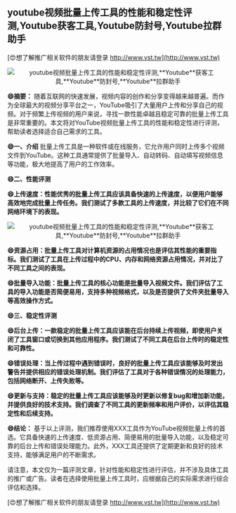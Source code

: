 ## **youtube视频批量上传工具的性能和稳定性评测,**Youtube**获客工具,**Youtube**防封号,**Youtube**拉群助手**

[😍想了解推广相关软件的朋友请登录 http://www.vst.tw](http://www.vst.tw)

 <center><img src="https://vst.tw/MP4/tuiguang/png/6.png" alt="youtube视频批量上传工具的性能和稳定性评测,**Youtube**获客工具,**Youtube**防封号,**Youtube**拉群助手"></center>

**😄摘要：**
随着互联网的快速发展，视频内容的创作和分享变得越来越普遍。而作为全球最大的视频分享平台之一，YouTube吸引了大量用户上传和分享自己的视频。对于频繁上传视频的用户来说，寻找一款性能卓越且稳定可靠的批量上传工具是非常重要的。本文将对YouTube视频批量上传工具的性能和稳定性进行评测，帮助读者选择适合自己需求的工具。

**😄一、介绍**
批量上传工具是一种软件或在线服务，它允许用户同时上传多个视频文件到YouTube。这种工具通常提供了批量导入、自动转码、自动填写视频信息等功能，极大地提高了用户的工作效率。

**😄二、性能评测**

**😄上传速度：性能优秀的批量上传工具应该具备快速的上传速度，以便用户能够高效地完成批量上传任务。我们测试了多款工具的上传速度，并比较了它们在不同网络环境下的表现。**

 <center><img src="https://vst.tw/MP4/tuiguang/png/1.png" alt="youtube视频批量上传工具的性能和稳定性评测,**Youtube**获客工具,**Youtube**防封号,**Youtube**拉群助手"></center>

**😄资源占用：批量上传工具对计算机资源的占用情况也是评估其性能的重要指标。我们测试了工具在上传过程中的CPU、内存和网络资源占用情况，并对比了不同工具之间的表现。**

**😄批量导入功能：批量上传工具的核心功能是批量导入视频文件。我们评估了工具的导入功能是否简便易用，支持多种视频格式，以及是否提供了文件夹批量导入等高效操作方式。**

**😄三、稳定性评测**

**😄后台上传：一款稳定的批量上传工具应该能在后台持续上传视频，即使用户关闭了工具窗口或切换到其他应用程序。我们测试了不同工具在后台上传时的稳定性和可靠性。**

**😄错误处理：当上传过程中遇到错误时，良好的批量上传工具应该能够及时发出警告并提供相应的错误处理机制。我们评估了工具对于各种错误情况的处理能力，包括网络断开、上传失败等。**

**😄更新与支持：稳定的批量上传工具应该能够及时更新以修复bug和增加新功能，并提供良好的技术支持。我们调查了不同工具的更新频率和用户评价，以评估其稳定性和后续支持。**

**😄结论：**
基于以上评测，我们推荐使用XXX工具作为YouTube视频批量上传的首选。它具备快速的上传速度、低资源占用、简便易用的批量导入功能，以及稳定可靠的后台上传和错误处理能力。此外，XXX工具还提供了定期更新和良好的技术支持，能够满足用户的不断需求。

请注意，本文仅为一篇评测文章，针对性能和稳定性进行评估，并不涉及具体工具的推广或广告。读者在选择使用批量上传工具时，应根据自己的实际需求进行综合评估和选择。

[😍想了解推广相关软件的朋友请登录 http://www.vst.tw](http://www.vst.tw)



